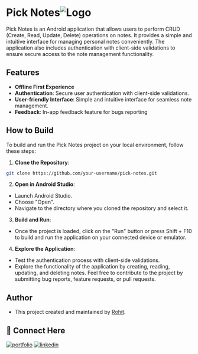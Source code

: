 
# Pick Notes![Logo](https://dev-to-uploads.s3.amazonaws.com/uploads/articles/th5xamgrr6se0x5ro4g6.png)

Pick Notes is an Android application that allows users to perform CRUD (Create, Read, Update, Delete) operations on notes. It provides a simple and intuitive interface for managing personal notes conveniently. The application also includes authentication with client-side validations to ensure secure access to the note management functionality.


## Features

- **Offline First Experience**
- **Authentication**: Secure user authentication with client-side validations.
- **User-friendly Interface**: Simple and intuitive interface for seamless note management.
- **Feedback**: In-app feedback feature for bugs reporting
## How to Build

To build and run the Pick Notes project on your local environment, follow these steps:

1. **Clone the Repository**:

```bash
git clone https://github.com/your-username/pick-notes.git
```
2. **Open in Android Studio**:
- Launch Android Studio.
- Choose "Open".
- Navigate to the directory where you cloned the repository and select it.
3. **Build and Run**:
- Once the project is loaded, click on the "Run" button or press Shift + F10 to build and run the application on your connected device or emulator.

4. **Explore the Application**:
- Test the authentication process with client-side validations.
- Explore the functionality of the application by creating, reading, updating, and deleting notes.
Feel free to contribute to the project by submitting bug reports, feature requests, or pull requests.
## Author

- This project created and maintained by [Rohit](https://github.com/rohit9625).


## 🔗 Connect Here
[![portfolio](https://img.shields.io/badge/my_portfolio-000?style=for-the-badge&logo=ko-fi&logoColor=white)](https://katherineoelsner.com/)
[![linkedin](https://img.shields.io/badge/linkedin-0A66C2?style=for-the-badge&logo=linkedin&logoColor=white)](https://www.linkedin.com/in/rohit0111/)


